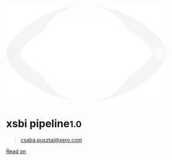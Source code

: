 ![logo](_media/sbi_eye.svg ':size=250')

# **xsbi** pipeline<small>1.0</small>

> csaba.pusztai@xero.com

[Read on](#introduction)


